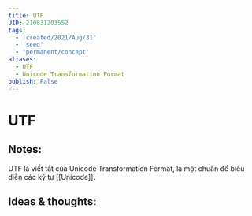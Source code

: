 ```yaml
---
title: UTF
UID: 210831203552
tags:
  - 'created/2021/Aug/31'
  - 'seed'
  - 'permanent/concept'
aliases:
  - UTF
  - Unicode Transformation Format
publish: False
---
```

# UTF

## Notes:
UTF là viết tắt của Unicode Transformation Format, là một chuẩn để biểu diễn các ký tự [[Unicode]]. 

## Ideas & thoughts:
